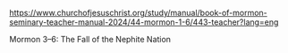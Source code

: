 https://www.churchofjesuschrist.org/study/manual/book-of-mormon-seminary-teacher-manual-2024/44-mormon-1-6/443-teacher?lang=eng

Mormon 3–6: The Fall of the Nephite Nation


